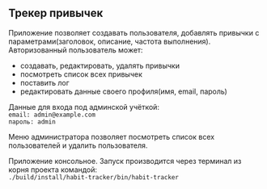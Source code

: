 ## Трекер привычек
Приложение позволяет создавать пользователя, добавлять привычки с параметрами(заголовок, описание, частота выполнения).  
Авторизованный пользователь может:  
- создавать, редактировать, удалять привычки
- посмотреть список всех привычек  
- поставить лог
- редактировать данные своего профиля(имя, email, пароль)

Данные для входа под админской учёткой:  
`email: admin@example.com`  
`пароль: admin`

Меню администратора позволяет посмотреть список всех пользователей и удалить пользователя.

Приложение консольное.
Запуск производится через терминал из корня проекта командой:  
`./build/install/habit-tracker/bin/habit-tracker`
